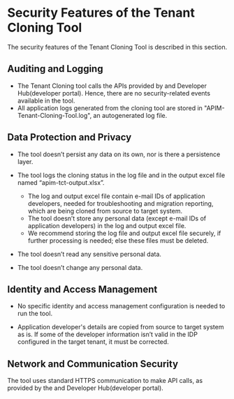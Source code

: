 <!-- loioa6969cc073c44470b2e2a8d72f10b677 -->

# Security Features of the Tenant Cloning Tool

The security features of the Tenant Cloning Tool is described in this section.



<a name="loioa6969cc073c44470b2e2a8d72f10b677__section_s2k_4lq_4mb"/>

## Auditing and Logging

-   The Tenant Cloning tool calls the APIs provided by and Developer Hub\(developer portal\). Hence, there are no security-related events available in the tool.
-   All application logs generated from the cloning tool are stored in "APIM-Tenant-Cloning-Tool.log", an autogenerated log file.



<a name="loioa6969cc073c44470b2e2a8d72f10b677__section_wr5_vlq_4mb"/>

## Data Protection and Privacy

-   The tool doesn’t persist any data on its own, nor is there a persistence layer.
-   The tool logs the cloning status in the log file and in the output excel file named “apim-tct-output.xlsx”.
    -   The log and output excel file contain e-mail IDs of application developers, needed for troubleshooting and migration reporting, which are being cloned from source to target system.
    -   The tool doesn’t store any personal data \(except e-mail IDs of application developers\) in the log and output excel file.
    -   We recommend storing the log file and output excel file securely, if further processing is needed; else these files must be deleted.

-   The tool doesn’t read any sensitive personal data.
-   The tool doesn’t change any personal data.



<a name="loioa6969cc073c44470b2e2a8d72f10b677__section_fvt_mmq_4mb"/>

## Identity and Access Management

-   No specific identity and access management configuration is needed to run the tool.

-   Application developer's details are copied from source to target system as is. If some of the developer information isn’t valid in the IDP configured in the target tenant, it must be corrected.




<a name="loioa6969cc073c44470b2e2a8d72f10b677__section_k1x_smq_4mb"/>

## Network and Communication Security

The tool uses standard HTTPS communication to make API calls, as provided by the and Developer Hub\(developer portal\).

